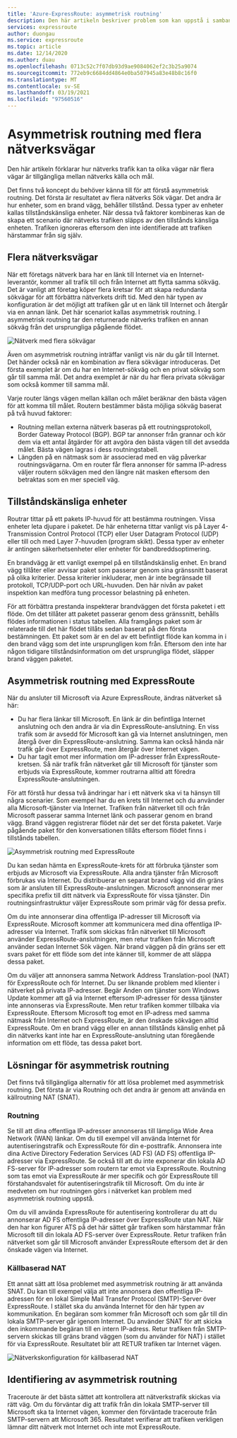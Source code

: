 ```yaml
---
title: 'Azure-ExpressRoute: asymmetrisk routning'
description: Den här artikeln beskriver problem som kan uppstå i samband med asymmetrisk routning i ett nätverk som har flera länkar till ett mål.
services: expressroute
author: duongau
ms.service: expressroute
ms.topic: article
ms.date: 12/14/2020
ms.author: duau
ms.openlocfilehash: 0713c52c7f07db93d9ae9084062ef2c3b25a9074
ms.sourcegitcommit: 772eb9c6684dd4864e0ba507945a83e48b8c16f0
ms.translationtype: MT
ms.contentlocale: sv-SE
ms.lasthandoff: 03/19/2021
ms.locfileid: "97560516"
---
```

# <a name="asymmetric-routing-with-multiple-network-paths"></a>Asymmetrisk routning med flera nätverksvägar
Den här artikeln förklarar hur nätverks trafik kan ta olika vägar när flera vägar är tillgängliga mellan nätverks källa och mål.

Det finns två koncept du behöver känna till för att förstå asymmetrisk routning. Det första är resultatet av flera nätverks Sök vägar. Det andra är hur enheter, som en brand vägg, behåller tillstånd. Dessa typer av enheter kallas tillståndskänsliga enheter. När dessa två faktorer kombineras kan de skapa ett scenario där nätverks trafiken släpps av den tillstånds känsliga enheten.  Trafiken ignoreras eftersom den inte identifierade att trafiken härstammar från sig själv.

## <a name="multiple-network-paths"></a>Flera nätverksvägar
När ett företags nätverk bara har en länk till Internet via en Internet-leverantör, kommer all trafik till och från Internet att flytta samma sökväg. Det är vanligt att företag köper flera kretsar för att skapa redundanta sökvägar för att förbättra nätverkets drift tid. Med den här typen av konfiguration är det möjligt att trafiken går ut en länk till Internet och återgår via en annan länk. Det här scenariot kallas asymmetrisk routning. I asymmetrisk routning tar den returnerade nätverks trafiken en annan sökväg från det ursprungliga pågående flödet.

![Nätverk med flera sökvägar](./media/expressroute-asymmetric-routing/AsymmetricRouting3.png)

Även om asymmetrisk routning inträffar vanligt vis när du går till Internet. Det händer också när en kombination av flera sökvägar introduceras. Det första exemplet är om du har en Internet-sökväg och en privat sökväg som går till samma mål. Det andra exemplet är när du har flera privata sökvägar som också kommer till samma mål.

Varje router längs vägen mellan källan och målet beräknar den bästa vägen för att komma till målet. Routern bestämmer bästa möjliga sökväg baserat på två huvud faktorer:

* Routning mellan externa nätverk baseras på ett routningsprotokoll, Border Gateway Protocol (BGP). BGP tar annonser från grannar och kör dem via ett antal åtgärder för att avgöra den bästa vägen till det avsedda målet. Bästa vägen lagras i dess routningstabell.
* Längden på en nätmask som är associerad med en väg påverkar routningsvägarna. Om en router får flera annonser för samma IP-adress väljer routern sökvägen med den längre nät masken eftersom den betraktas som en mer speciell väg.

## <a name="stateful-devices"></a>Tillståndskänsliga enheter
Routrar tittar på ett pakets IP-huvud för att bestämma routningen. Vissa enheter leta djupare i paketet. De här enheterna tittar vanligt vis på Layer 4-Transmission Control Protocol (TCP) eller User Datagram Protocol (UDP) eller till och med Layer 7-huvuden (program skikt). Dessa typer av enheter är antingen säkerhetsenheter eller enheter för bandbreddsoptimering. 

En brandvägg är ett vanligt exempel på en tillståndskänslig enhet. En brand vägg tillåter eller avvisar paket som passerar genom sina gränssnitt baserat på olika kriterier. Dessa kriterier inkluderar, men är inte begränsade till protokoll, TCP/UDP-port och URL-huvuden. Den här nivån av paket inspektion kan medföra tung processor belastning på enheten. 

För att förbättra prestanda inspekterar brandväggen det första paketet i ett flöde. Om det tillåter att paketet passerar genom dess gränssnitt, behålls flödes informationen i status tabellen. Alla framgångs paket som är relaterade till det här flödet tillåts sedan baserat på den första bestämningen. Ett paket som är en del av ett befintligt flöde kan komma in i den brand vägg som det inte ursprungligen kom från. Eftersom den inte har någon tidigare tillståndsinformation om det ursprungliga flödet, släpper brand väggen paketet.

## <a name="asymmetric-routing-with-expressroute"></a>Asymmetrisk routning med ExpressRoute
När du ansluter till Microsoft via Azure ExpressRoute, ändras nätverket så här:

* Du har flera länkar till Microsoft. En länk är din befintliga Internet anslutning och den andra är via din ExpressRoute-anslutning. En viss trafik som är avsedd för Microsoft kan gå via Internet anslutningen, men återgå över din ExpressRoute-anslutning. Samma kan också hända när trafik går över ExpressRoute, men återgår över Internet vägen.
* Du har tagit emot mer information om IP-adresser från ExpressRoute-kretsen. Så när trafik från nätverket går till Microsoft för tjänster som erbjuds via ExpressRoute, kommer routrarna alltid att föredra ExpressRoute-anslutningen.

För att förstå hur dessa två ändringar har i ett nätverk ska vi ta hänsyn till några scenarier. Som exempel har du en krets till Internet och du använder alla Microsoft-tjänster via Internet. Trafiken från nätverket till och från Microsoft passerar samma Internet länk och passerar genom en brand vägg. Brand väggen registrerar flödet när det ser det första paketet. Varje pågående paket för den konversationen tillåts eftersom flödet finns i tillstånds tabellen.

![Asymmetrisk routning med ExpressRoute](./media/expressroute-asymmetric-routing/AsymmetricRouting1.png)

Du kan sedan hämta en ExpressRoute-krets för att förbruka tjänster som erbjuds av Microsoft via ExpressRoute. Alla andra tjänster från Microsoft förbrukas via Internet. Du distribuerar en separat brand vägg vid din gräns som är ansluten till ExpressRoute-anslutningen. Microsoft annonserar mer specifika prefix till ditt nätverk via ExpressRoute för vissa tjänster. Din routningsinfrastruktur väljer ExpressRoute som primär väg för dessa prefix. 

Om du inte annonserar dina offentliga IP-adresser till Microsoft via ExpressRoute. Microsoft kommer att kommunicera med dina offentliga IP-adresser via Internet. Trafik som skickas från nätverket till Microsoft använder ExpressRoute-anslutningen, men retur trafiken från Microsoft använder sedan Internet Sök vägen. När brand väggen på din gräns ser ett svars paket för ett flöde som det inte känner till, kommer de att släppa dessa paket.

Om du väljer att annonsera samma Network Address Translation-pool (NAT) för ExpressRoute och för Internet. Du ser liknande problem med klienter i nätverket på privata IP-adresser. Begär Anden om tjänster som Windows Update kommer att gå via Internet eftersom IP-adresser för dessa tjänster inte annonseras via ExpressRoute. Men retur trafiken kommer tillbaka via ExpressRoute. Eftersom Microsoft tog emot en IP-adress med samma nätmask från Internet och ExpressRoute, är den önskade sökvägen alltid ExpressRoute. Om en brand vägg eller en annan tillstånds känslig enhet på din nätverks kant inte har en ExpressRoute-anslutning utan föregående information om ett flöde, tas dessa paket bort.

## <a name="asymmetric-routing-solutions"></a>Lösningar för asymmetrisk routning
Det finns två tillgängliga alternativ för att lösa problemet med asymmetrisk routning. Det första är via Routning och det andra är genom att använda en källroutning NAT (SNAT).

### <a name="routing"></a>Routning
Se till att dina offentliga IP-adresser annonseras till lämpliga Wide Area Network (WAN) länkar. Om du till exempel vill använda Internet för autentiseringstrafik och ExpressRoute för din e-posttrafik. Annonsera inte dina Active Directory Federation Services (AD FS) (AD FS) offentliga IP-adresser via ExpressRoute. Se också till att du inte exponerar din lokala AD FS-server för IP-adresser som routern tar emot via ExpressRoute. Routning som tas emot via ExpressRoute är mer specifik och gör ExpressRoute till förstahandsvalet för autentiseringstrafik till Microsoft. Om du inte är medveten om hur routningen görs i nätverket kan problem med asymmetrisk routning uppstå.

Om du vill använda ExpressRoute för autentisering kontrollerar du att du annonserar AD FS offentliga IP-adresser över ExpressRoute utan NAT. När den har kon figurer ATS på det här sättet går trafiken som härstammar från Microsoft till din lokala AD FS-server över ExpressRoute. Retur trafiken från nätverket som går till Microsoft använder ExpressRoute eftersom det är den önskade vägen via Internet.

### <a name="source-based-nat"></a>Källbaserad NAT
Ett annat sätt att lösa problemet med asymmetrisk routning är att använda SNAT. Du kan till exempel välja att inte annonsera den offentliga IP-adressen för en lokal Simple Mail Transfer Protocol (SMTP)-Server över ExpressRoute. I stället ska du använda Internet för den här typen av kommunikation. En begäran som kommer från Microsoft och som går till din lokala SMTP-server går igenom Internet. Du använder SNAT för att skicka den inkommande begäran till en intern IP-adress. Retur trafiken från SMTP-servern skickas till gräns brand väggen (som du använder för NAT) i stället för via ExpressRoute. Resultatet blir att RETUR trafiken tar Internet vägen.

![Nätverkskonfiguration för källbaserad NAT](./media/expressroute-asymmetric-routing/AsymmetricRouting2.png)

## <a name="asymmetric-routing-detection"></a>Identifiering av asymmetrisk routning
Traceroute är det bästa sättet att kontrollera att nätverkstrafik skickas via rätt väg. Om du förväntar dig att trafik från din lokala SMTP-server till Microsoft ska ta Internet vägen, kommer den förväntade traceroute från SMTP-servern att Microsoft 365. Resultatet verifierar att trafiken verkligen lämnar ditt nätverk mot Internet och inte mot ExpressRoute.

